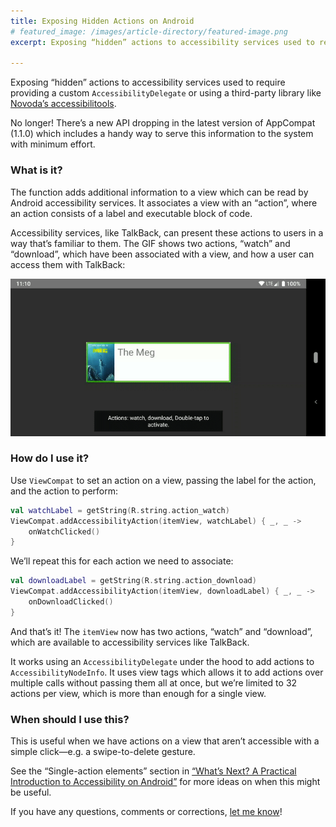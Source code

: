 ```yaml
---
title: Exposing Hidden Actions on Android
# featured_image: /images/article-directory/featured-image.png
excerpt: Exposing “hidden” actions to accessibility services used to require providing a custom AccessibilityDelegate or using a third-party library like Novoda’s accessibilitools. No longer! There’s a new API dropping in the latest version of AppCompat (1.1.0) which includes a handy way to serve this information to the system with minimum effort.

---
```


Exposing “hidden” actions to accessibility services used to require providing a custom `AccessibilityDelegate` or using a third-party library like [Novoda’s accessibilitools](https://github.com/novoda/accessibilitools/).

No longer! There’s a new API dropping in the latest version of AppCompat (1.1.0) which includes a handy way to serve this information to the system with minimum effort.

### What is it?

The function adds additional information to a view which can be read by Android accessibility services. It associates a view with an “action”, where an action consists of a label and executable block of code.

Accessibility services, like TalkBack, can present these actions to users in a way that’s familiar to them. The GIF shows two actions, “watch” and “download”, which have been associated with a view, and how a user can access them with TalkBack:

![](/images/exposing-hidden-actions-on-android/custom-action-click.gif)

### How do I use it?

Use `ViewCompat` to set an action on a view, passing the label for the action, and the action to perform:

```kotlin
val watchLabel = getString(R.string.action_watch)
ViewCompat.addAccessibilityAction(itemView, watchLabel) { _, _ ->
    onWatchClicked()
}
```

We’ll repeat this for each action we need to associate:

```kotlin
val downloadLabel = getString(R.string.action_download)
ViewCompat.addAccessibilityAction(itemView, downloadLabel) { _, _ ->
    onDownloadClicked()
}
```

And that’s it! The `itemView` now has two actions, “watch” and “download”, which are available to accessibility services like TalkBack.

It works using an `AccessibilityDelegate` under the hood to add actions to `AccessibilityNodeInfo`. It uses view tags which allows it to add actions over multiple calls without passing them all at once, but we’re limited to 32 actions per view, which is more than enough for a single view.

### When should I use this?

This is useful when we have actions on a view that aren’t accessible with a simple click—e.g. a swipe-to-delete gesture.

See the “Single-action elements” section in [“What’s Next? A Practical Introduction to Accessibility on Android”](https://proandroiddev.com/whats-next-a-practical-introduction-to-accessibility-on-android-79c90d27e124) for more ideas on when this might be useful.

If you have any questions, comments or corrections, [let me know](https://twitter.com/ataulm)!
